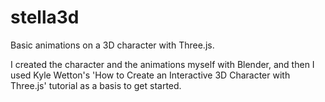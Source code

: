 # stella3d
Basic animations on a 3D character with Three.js.

I created the character and the animations myself with Blender, and then I used Kyle Wetton's 'How to Create an Interactive 3D Character with Three.js' tutorial as a basis to get started. 
